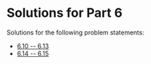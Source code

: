 # Solutions for Part 6

Solutions for the following problem statements:

- [6.10 -- 6.13](https://fullstackopen.com/en/part6/many_reducers#exercises-6-10-6-13)
- [6.14 -- 6.15](https://fullstackopen.com/en/part6/communicating_with_server_in_a_redux_application#exercises-6-14-6-15)
